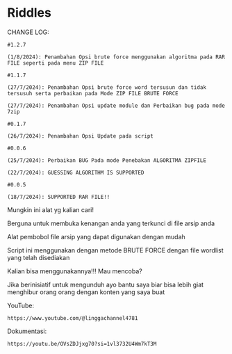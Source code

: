 # Riddles

CHANGE LOG:


    #1.2.7

    (1/8/2024): Penambahan Opsi brute force menggunakan algoritma pada RAR FILE seperti pada menu ZIP FILE

    #1.1.7

    (27/7/2024): Penambahan Opsi brute force word tersusun dan tidak tersusuh serta perbaikan pada Mode ZIP FILE BRUTE FORCE
    
    (27/7/2024): Penambahan Opsi update module dan Perbaikan bug pada mode 7zip

    #0.1.7
    
    (26/7/2024): Penambahan Opsi Update pada script

    #0.0.6

    (25/7/2024): Perbaikan BUG Pada mode Penebakan ALGORITMA ZIPFILE
    
    (22/7/2024): GUESSING ALGORITHM IS SUPPORTED

    #0.0.5
    
    (18/7/2024): SUPPORTED RAR FILE!!

Mungkin ini alat yg kalian cari!

Berguna untuk membuka kenangan anda yang terkunci di file arsip anda

Alat pembobol file arsip yang dapat digunakan dengan mudah

Script ini menggunakan dengan metode BRUTE FORCE dengan file wordlist yang telah disediakan

Kalian bisa menggunakannya!!!  Mau mencoba?

Jika berinisiatif untuk mengunduh ayo bantu saya biar bisa lebih giat menghibur orang orang dengan konten yang saya buat


YouTube:
    
    https://www.youtube.com/@linggachannel4781

Dokumentasi:

    https://youtu.be/OVsZDJjxg70?si=1vl3732U4Wm7kT3M
